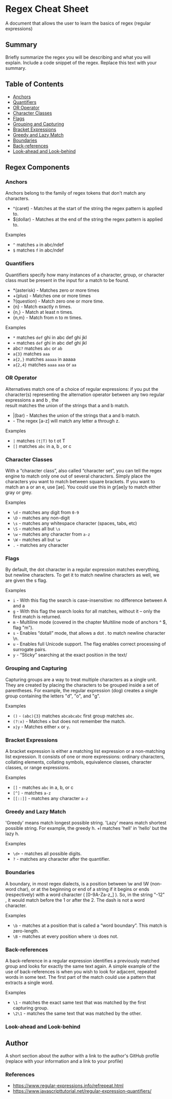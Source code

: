 # Regex Cheat Sheet

A document that allows the user to learn the basics of regex (regular expressions)

## Summary

Briefly summarize the regex you will be describing and what you will explain. Include a code snippet of the regex. Replace this text with your summary.

## Table of Contents

- [Anchors](#anchors)
- [Quantifiers](#quantifiers)
- [OR Operator](#or-operator)
- [Character Classes](#character-classes)
- [Flags](#flags)
- [Grouping and Capturing](#grouping-and-capturing)
- [Bracket Expressions](#bracket-expressions)
- [Greedy and Lazy Match](#greedy-and-lazy-match)
- [Boundaries](#boundaries)
- [Back-references](#back-references)
- [Look-ahead and Look-behind](#look-ahead-and-look-behind)

## Regex Components

### Anchors
Anchors belong to the family of regex tokens that don't match any characters.
- ^(caret) - Matches at the start of the string the regex pattern is applied to.
- $(dollar) - Matches at the end of the string the regex pattern is applied to.

Examples
- `^` matches `a` in abc/ndef
- `$` matches `f` in abc/ndef

### Quantifiers
Quantifiers specify how many instances of a character, group, or character class must be present in the input for a match to be found.
- *(asterisk) - Matches zero or more times
- +(plus) - Matches one or more times
- ?(question) - Match zero one or more time.
- {n} - Match exactly n times.
- {n,} - Match at least n times.
- {n,m} - Match from n to m times.

Examples
- `*` matches `def` ghi in abc def ghi jkl
- `+` matches `def` ghi in abc def ghi jkl
- abc`?` matches `abc` or `ab`
- `a{3}` matches `aaa`
- `a{2,}` matches `aaaaa` in aaaaa
- `a{2,4}` matches `aaaa` `aaa` or `aa`

### OR Operator
Alternatives match one of a choice of regular expressions: if you put the character(s) representing the alternation operator between any two regular expressions a and b , the<br> result matches the union of the strings that a and b match.
- |(bar) - Matches the union of the strings that a and b match.
- [](bracket) - The regex [a-z] will match any letter a through z.

Examples
- `|` matches `(t|T)` to t ot T
- `[]` matches `abc` in a, b , or c

### Character Classes
With a “character class”, also called “character set”, you can tell the regex engine to match only one out of several characters. Simply place the characters you want to match between square brackets. If you want to match an a or an e, use [ae]. You could use this in gr[ae]y to match either gray or grey.

Examples
- `\d` - matches any digit from `0-9`
- `\D` - matches any non-digit 
- `\s` - matches any whitespace character (spaces, tabs, etc)
- `\S` - matches all but `\s`
- `\w` - matches any character from `a-z`
- `\W` - matches all but `\w`
- `.` - matches any character

### Flags
By default, the dot character in a regular expression matches everything, but newline characters. To get it to match newline characters as well, we are given the s flag.

Examples
- `i` - With this flag the search is case-insensitive: no difference between A and a
- `g` - With this flag the search looks for all matches, without it – only the first match is returned.
- `m` - Multiline mode (covered in the chapter Multiline mode of anchors ^ $, flag "m").
- `s` - Enables “dotall” mode, that allows a dot . to match newline character \n.
- `u` - Enables full Unicode support. The flag enables correct processing of surrogate pairs.
- `y` - “Sticky” searching at the exact position in the text/

### Grouping and Capturing
Capturing groups are a way to treat multiple characters as a single unit. They are created by placing the characters to be grouped inside a set of parentheses. For example, the regular expression (dog) creates a single group containing the letters "d", "o", and "g".

Examples
- `()` - `(abc){3}` matches `abcabcabc` first group matches `abc`.
- `(?:x)` -  Matches `x` but does not remember the match.
- `x|y` - Matches either `x` or `y`.

### Bracket Expressions
A bracket expression is either a matching list expression or a non-matching list expression. It consists of one or more expressions: ordinary characters, collating elements, collating symbols, equivalence classes, character classes, or range expressions.

Examples
- `[]` - matches `abc` in a, b, or c
- `[^]` - matches `a-z`
- `[[::]]` - matches any character `a-z`

### Greedy and Lazy Match
'Greedy' means match longest possible string. 'Lazy' means match shortest possible string. For example, the greedy h. +l matches 'hell' in 'hello' but the lazy h.

Examples
- `\d+` - matches all possible digits.
- `?` - matches any character after the quantifier.

### Boundaries
A boundary, in most regex dialects, is a position between \w and \W (non-word char), or at the beginning or end of a string if it begins or ends (respectively) with a word character ( [0-9A-Za-z_] ). So, in the string "-12" , it would match before the 1 or after the 2. The dash is not a word character.

Examples
- `\b` - matches at a position that is called a “word boundary”. This match is zero-length.
- `\B` - matches at every position where `\b` does not.

### Back-references
A back-reference in a regular expression identifies a previously matched group and looks for exactly the same text again. A simple example of the use of back-references is when you wish to look for adjacent, repeated words in some text. The first part of the match could use a pattern that extracts a single word.

Examples
- `\1` - matches the exact same test that was matched by the first capturing group.
- `\2\1` - matches the same text that was matched by the other.


### Look-ahead and Look-behind

## Author

A short section about the author with a link to the author's GitHub profile (replace with your information and a link to your profile)

### References
- https://www.regular-expressions.info/refrepeat.html
- https://www.javascripttutorial.net/regular-expression-quantifiers/